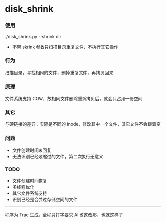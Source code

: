 # disk_shrink

### 使用

./disk_shrink.py --shrink dir

- 不带 skrink 参数只扫描目录重复文件，不执行其它操作

### 行为
扫描目录，寻找相同的文件，删掉重复文件，再拷贝回来

### 原理
文件系统支持 COW，故相同文件删除重新拷贝后，就会只占用一份空间

### 其它
与硬链接的差异：实际是不同的 inode，修改其中一个文件，其它文件不会跟着变

### 问题
- 文件创建时间未回复
- 无法识别已经收缩过的文件，第二次执行无意义

### TODO
- 文件创建时间恢复
- 多线程优化
- 其它文件系统支持
- 识别已经是合并过存储空间的文件

---

程序为 Trae 生成，全程只打字要求 AI 改这改那，也就这样了
